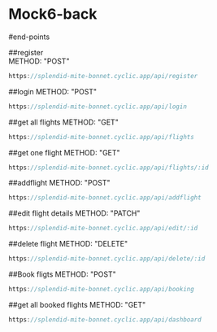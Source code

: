 # Mock6-back

#end-points

##register
<br>
METHOD: "POST"
```javascript
https://splendid-mite-bonnet.cyclic.app/api/register
```
##login
METHOD: "POST"
```javascript
https://splendid-mite-bonnet.cyclic.app/api/login
```

##get all flights
METHOD: "GET"
```javascript
https://splendid-mite-bonnet.cyclic.app/api/flights
```

##get one flight
METHOD: "GET"
```javascript
https://splendid-mite-bonnet.cyclic.app/api/flights/:id
```

##addflight
METHOD: "POST"
```javascript
https://splendid-mite-bonnet.cyclic.app/api/addflight
```

##edit flight details
METHOD: "PATCH"
```javascript
https://splendid-mite-bonnet.cyclic.app/api/edit/:id
```

##delete flight
METHOD: "DELETE"
```javascript
https://splendid-mite-bonnet.cyclic.app/api/delete/:id
```

##Book fligts
METHOD: "POST"
```javascript
https://splendid-mite-bonnet.cyclic.app/api/booking
```
##get all booked flights
METHOD: "GET"
```javascript
https://splendid-mite-bonnet.cyclic.app/api/dashboard
```
